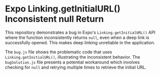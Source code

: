# Expo Linking.getInitialURL() Inconsistent null Return

This repository demonstrates a bug in Expo's `Linking.getInitialURL()` API where the function inconsistently returns `null`, even when a deep link is successfully opened. This makes deep linking unreliable in the application.

The `bug.js` file shows the problematic code that uses `Linking.getInitialURL()`, illustrating the inconsistent behavior. The `bugSolution.js` file presents a potential workaround which involves checking for `null` and retrying multiple times to retrieve the initial URL.